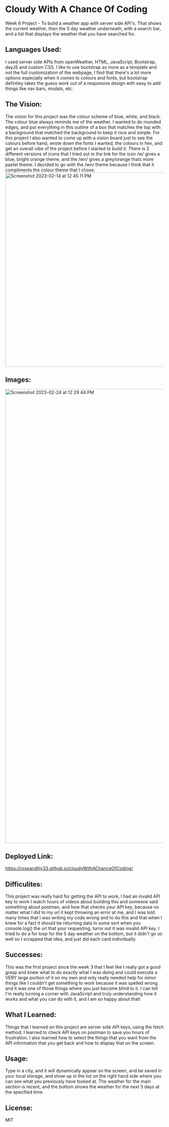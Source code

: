 # Cloudy With A Chance Of Coding
Week 6 Project - To build a weather app with server side API's.
That shows the current weather, then the 5 day weather underneath, with a search bar, and a list that displays the weather that you have searched for. 

## Languages Used:
I used server side APIs from openWeather, HTML, JavaScript, Bootstrap, dayJS and custom CSS.
I like to use bootstrap as more as a template and not the full customization of the webpage, I find that there's a lot more options especially when it comes to colours and fonts, but bootstrap defintley takes the guess work out of a responsive design with easy to add things like nav bars, modals, etc. 

## The Vision:
The vision for this project was the colour scheme of blue, white, and black. The colour blue always reminds me of the weather. I wanted to do rounded edges, and put everything in this outline of a box that matches the top with a background that matched the background to keep it nice and simple. For this project I also wanted to come up with a vision board just to see the colours before hand, wrote down the fonts I wanted, the colours in hex, and get an overall vibe of the project before I started to build it.
There is 2 different versions of icons that I tried out in the link for the icon /w/ gives a blue, bright orange theme, and the /wn/ gives a grey/orange thats more pastel theme. I decided to go with the /wn/ theme because I think that it compliments the colour theme that I chose. 
<img width="618" alt="Screenshot 2023-02-14 at 12 45 11 PM" src="https://user-images.githubusercontent.com/109821108/218802206-08738ad4-b0cc-4df4-9095-d0aaeb59b199.png">


## Images:
<img width="1445" alt="Screenshot 2023-02-24 at 12 29 44 PM" src="https://user-images.githubusercontent.com/109821108/221234030-31e0fbbd-e8e6-4a80-9092-b0558aefb7f9.png">


## Deployed Link:
https://roseandlily33.github.io/cloudyWithAChanceOfCoding/

## Difficulites:
This project was really hard for getting the API to work, I had an invalid API key to work I watch hours of videos about building this and someone said something about postman, and how that checks your API key, because no matter what I did to my url it kept throwing an error at me, and I was told many times that I was writing my code wrong and to do this and that when I knew for a fact it should be returning data in some sort when you console.log() the url that your requesting, turns out it was invalid API key. 
I tried to do a for loop for the 5 day weather on the bottom, but it didn't go so well so I scrapped that idea, and just did each card individually. 

## Successes:
This was the first project since the week 3 that I feel like I really got a good grasp and knew what to do exactly what I was doing and could execute a VERY large portion of it on my own and only really needed help for minor things like I couldn't get something to work because it was spelled wrong and it was one of those things where you just become blind to it. I can tell I'm really turning a corner with JavaScript and truly understanding how it works and what you can do with it, and I am so happy about that!

## What I Learned:
Things that I learned on this project are server side API keys, using the fetch method, I learned to check API keys on postman to save you hours of frustration. I also learned how to select the things that you want from the API information that you get back and how to display that on the screen.

## Usage:
Type in a city, and it will dynamically appear on the screen, and be saved in your local storage, and show up in the list on the right hand side where you can see what you previously have looked at. The weather for the main section is recent, and the bottom shows the weather for the next 5 days at the specified time. 

## License: 
MIT
